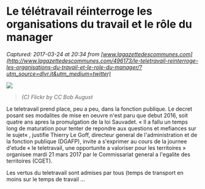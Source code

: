 # Le télétravail réinterroge les organisations du travail et le rôle du manager

_Captured: 2017-03-24 at 20:34 from [www.lagazettedescommunes.com](http://www.lagazettedescommunes.com/496173/le-teletravail-reinterroge-les-organisations-du-travail-et-le-role-du-manager/?utm_source=dlvr.it&utm_medium=twitter)_

![](http://www.lagazettedescommunes.com/wp-content/uploads/teletravail-une-247x165.jpg)

> _(C) Flickr by CC Bob August_

Le teletravail prend place, peu a peu, dans la fonction publique. Le decret posant ses modalites de mise en oeuvre n'est paru que debut 2016, soit quatre ans apres la promulgation de la loi Sauvadet. « Il a fallu un temps long de maturation pour tenter de repondre aux questions et mefiances sur le sujet« , justifie Thierry Le Goff, directeur general de l'administration et de la fonction publique (DGAFP), invite a s'exprimer au cours de la journee d'etude « le teletravail, une opportunite a valoriser pour les territoires » organisee mardi 21 mars 2017 par le Commissariat general a l'egalite des territoires (CGET).

Les vertus du teletravail sont admises par tous (temps de transport en moins sur le temps de travail ...
